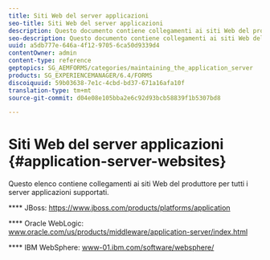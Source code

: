 ```yaml
---
title: Siti Web del server applicazioni
seo-title: Siti Web del server applicazioni
description: Questo documento contiene collegamenti ai siti Web del produttore per tutti i server applicazioni supportati.
seo-description: Questo documento contiene collegamenti ai siti Web del produttore per tutti i server applicazioni supportati.
uuid: a5db777e-646a-4f12-9705-6ca50d9339d4
contentOwner: admin
content-type: reference
geptopics: SG_AEMFORMS/categories/maintaining_the_application_server
products: SG_EXPERIENCEMANAGER/6.4/FORMS
discoiquuid: 59b03638-7e1c-4cbd-bd37-671a16afa10f
translation-type: tm+mt
source-git-commit: d04e08e105bba2e6c92d93bcb58839f1b5307bd8

---
```



# Siti Web del server applicazioni {#application-server-websites}

Questo elenco contiene collegamenti ai siti Web del produttore per tutti i server applicazioni supportati.

**** JBoss: https://www.jboss.com/products/platforms/application

**** Oracle WebLogic: www.oracle.com/us/products/middleware/application-server/index.html

**** IBM WebSphere: www-01.ibm.com/software/websphere/
